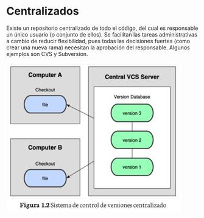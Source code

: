 # Centralizados

Existe un repositorio centralizado de todo el código, del cual es responsable un único usuario (o conjunto de ellos). Se facilitan las tareas administrativas a cambio de reducir flexibilidad, pues todas las decisiones fuertes (como crear una nueva rama) necesitan la aprobación del responsable. Algunos ejemplos son CVS y Subversion.

![centralizados](https://github.com/omarlopezgarcia/control-versiones/blob/main/src/centralizados1.PNG)
